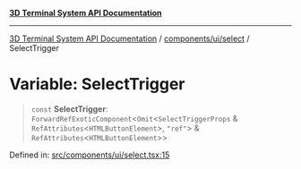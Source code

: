 [**3D Terminal System API Documentation**](../../../../README.md)

***

[3D Terminal System API Documentation](../../../../README.md) / [components/ui/select](../README.md) / SelectTrigger

# Variable: SelectTrigger

> `const` **SelectTrigger**: `ForwardRefExoticComponent`\<`Omit`\<`SelectTriggerProps` & `RefAttributes`\<`HTMLButtonElement`\>, `"ref"`\> & `RefAttributes`\<`HTMLButtonElement`\>\>

Defined in: [src/components/ui/select.tsx:15](https://github.com/Dicommunitas/ThreeJS_Terminal_3D/blob/8075b8a92723c99d6c5409bf1c44d7734e99d256/src/components/ui/select.tsx#L15)
